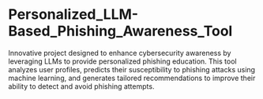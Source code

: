 # Personalized_LLM-Based_Phishing_Awareness_Tool
Innovative project designed to enhance cybersecurity awareness by leveraging LLMs to provide personalized phishing education. This tool analyzes user profiles, predicts their susceptibility to phishing attacks using machine learning, and generates tailored recommendations to improve their ability to detect and avoid phishing attempts.
